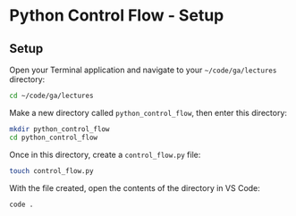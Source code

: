 # Python Control Flow - Setup

## Setup
Open your Terminal application and navigate to your `~/code/ga/lectures` directory:

```bash
cd ~/code/ga/lectures
```

Make a new directory called `python_control_flow`, then enter this directory:

```bash
mkdir python_control_flow
cd python_control_flow
```

Once in this directory, create a `control_flow.py` file:

```bash
touch control_flow.py
```

With the file created, open the contents of the directory in VS Code:

```bash
code .
```
